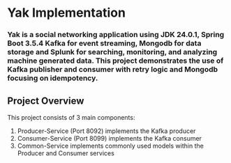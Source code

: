 # Yak Implementation

### Yak is a social networking application using JDK 24.0.1, Spring Boot 3.5.4 Kafka for event streaming, Mongodb for data storage and Splunk for searching, monitoring, and analyzing machine generated data. This project demonstrates the use of Kafka publisher and consumer with retry logic and Mongodb focusing on idempotency.

## Project Overview
<ins></ins>
This project consists of 3 main components:
1. Producer-Service (Port 8092) implements the Kafka producer
2. Consumer-Service (Port 8099) implements the Kafka consumer
3. Common-Service implements commonly used models within the Producer and Consumer services
